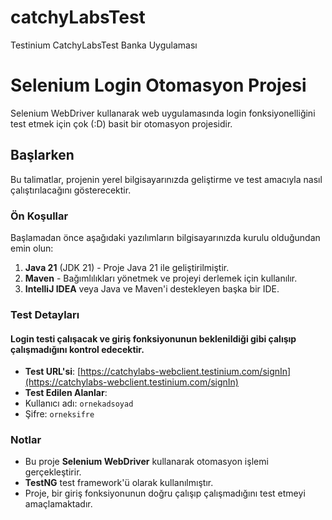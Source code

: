 # catchyLabsTest
Testinium CatchyLabsTest Banka Uygulaması

# Selenium Login Otomasyon Projesi

Selenium WebDriver kullanarak web uygulamasında login fonksiyonelliğini test etmek için çok (:D) basit bir otomasyon projesidir.

## Başlarken

Bu talimatlar, projenin yerel bilgisayarınızda geliştirme ve test amacıyla nasıl çalıştırılacağını gösterecektir.

### Ön Koşullar

Başlamadan önce aşağıdaki yazılımların bilgisayarınızda kurulu olduğundan emin olun:

1. **Java 21** (JDK 21) - Proje Java 21 ile geliştirilmiştir.
2. **Maven** - Bağımlılıkları yönetmek ve projeyi derlemek için kullanılır.
3. **IntelliJ IDEA** veya Java ve Maven'i destekleyen başka bir IDE.

### Test Detayları
#### Login testi çalışacak ve giriş fonksiyonunun beklenildiği gibi çalışıp çalışmadığını kontrol edecektir.

- **Test URL'si**: [https://catchylabs-webclient.testinium.com/signIn](https://catchylabs-webclient.testinium.com/signIn)
- **Test Edilen Alanlar**:
- Kullanıcı adı: `ornekadsoyad`
- Şifre: `orneksifre`

### Notlar

- Bu proje **Selenium WebDriver** kullanarak otomasyon işlemi gerçekleştirir.
- **TestNG** test framework'ü olarak kullanılmıştır.
- Proje, bir giriş fonksiyonunun doğru çalışıp çalışmadığını test etmeyi amaçlamaktadır.


